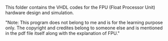 This folder contains the VHDL codes for the FPU (Float Processor Unit) hardware design and simulation.

"Note: This program does not belong to me and is for the learning purpose only. The copyright and credites belong to someone else and is mentioned in the pdf file itself along with the explanation of FPU."
